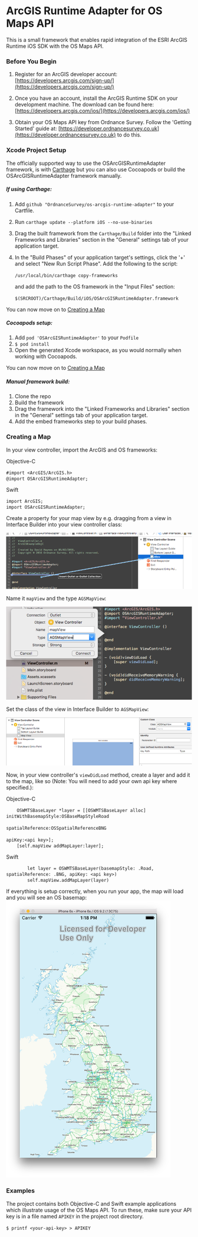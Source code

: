 # ArcGIS Runtime Adapter for OS Maps API

This is a small framework that enables rapid integration of the ESRI ArcGIS Runtime iOS SDK with the OS Maps API.

### Before You Begin

1. Register for an ArcGIS developer account: [https://developers.arcgis.com/sign-up/](https://developers.arcgis.com/sign-up/)

2. Once you have an account, install the ArcGIS Runtime SDK on your development machine. The download can be found here: [https://developers.arcgis.com/ios/](https://developers.arcgis.com/ios/)

3. Obtain your OS Maps API key from Ordnance Survey. Follow the 'Getting Started' guide at: [https://developer.ordnancesurvey.co.uk](https://developer.ordnancesurvey.co.uk) to do this.

### Xcode Project Setup

The officially supported way to use the OSArcGISRuntimeAdapter framework, is with [Carthage](https://github.com/Carthage/Carthage) but you can also use Cocoapods or build the OSArcGISRuntimeAdapter framework manually.

##### If using Carthage:

1. Add `github "OrdnanceSurvey/os-arcgis-runtime-adapter"` to your Cartfile.
2. Run `carthage update --platform iOS --no-use-binaries`
3. Drag the built framework from the `Carthage/Build` folder into the "Linked Frameworks and Libraries" section in the "General" settings tab of your application target.
4. In the "Build Phases" of your application target's settings, click the '+' and select "New Run Script Phase". Add the following to the script:

    `/usr/local/bin/carthage copy-frameworks`

    and add the path to the OS framework in the "Input Files" section:
    
    `$(SRCROOT)/Carthage/Build/iOS/OSArcGISRuntimeAdapter.framework`

You can now move on to [Creating a Map](#creating-a-map)

##### Cocoapods setup:

1. Add `pod 'OSArcGISRuntimeAdapter'` to your `Podfile`
2. `$ pod install`
3. Open the generated Xcode workspace, as you would normally when working with Cocoapods.

You can now move on to [Creating a Map](#creating-a-map)
    
##### Manual framework build:

1. Clone the repo
2. Build the framework
3. Drag the framework into the "Linked Frameworks and Libraries" section in the "General" settings tab of your application target.
4. Add the embed frameworks step to your build phases.

### Creating a Map

In your view controller, import the ArcGIS and OS frameworks:

Objective-C
    
```
#import <ArcGIS/ArcGIS.h>
@import OSArcGISRuntimeAdapter;
```
    
Swift
    
```
import ArcGIS;
import OSArcGISRuntimeAdapter;
```
    
Create a property for your map view by e.g. dragging from a view in Interface Builder into your view controller class:

![OS Maps API with ESRI ArcGIS Runtime on iOS](images/01-wire-up-outlet.png)

Name it `mapView` and the type `AGSMapView`:

![OS Maps API with ESRI ArcGIS Runtime on iOS](images/02-name-outlet.png)

Set the class of the view in Interface Builder to `AGSMapView`:

![OS Maps API with ESRI ArcGIS Runtime on iOS](images/03-set-map-class.png)

Now, in your view controller's `viewDidLoad` method, create a layer and add it to the map, like so (Note: You will need to add your own api key where specified.):

Objective-C
    
```
    OSWMTSBaseLayer *layer = [[OSWMTSBaseLayer alloc] initWithBasemapStyle:OSBaseMapStyleRoad
                                                          spatialReference:OSSpatialReferenceBNG
                                                                    apiKey:<api key>];
    [self.mapView addMapLayer:layer];

```
    
Swift
    
```
        let layer = OSWMTSBaseLayer(basemapStyle: .Road, spatialReference: .BNG, apiKey: <api key>)
        self.mapView.addMapLayer(layer)
```


If everything is setup correctly, when you run your app, the map will load and you will see an OS basemap:
![OS Maps API with ESRI ArcGIS Runtime on iOS](images/map-screenshot.png)

### Examples

The project contains both Objective-C and Swift example applications which illustrate usage of the OS Maps API. To run these, make sure your API key is in a file named `APIKEY` in the project root directory.

`$ printf <your-api-key> > APIKEY`
